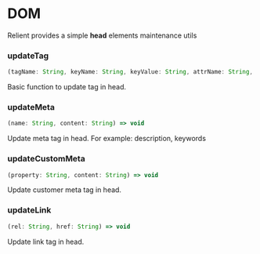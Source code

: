 # DOM

Relient provides a simple **head** elements maintenance utils

### updateTag

```js
(tagName: String, keyName: String, keyValue: String, attrName: String, attrValue: String) => void
```

Basic function to update tag in head.

### updateMeta

```js
(name: String, content: String) => void
```

Update meta tag in head. For example: description, keywords

### updateCustomMeta

```js
(property: String, content: String) => void
```

Update customer meta tag in head.

### updateLink

```js
(rel: String, href: String) => void
```

Update link tag in head.
